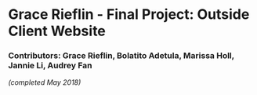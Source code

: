 # Grace Rieflin - Final Project: Outside Client Website
### Contributors: Grace Rieflin, Bolatito Adetula, Marissa Holl, Jannie Li, Audrey Fan
*(completed May 2018)*
